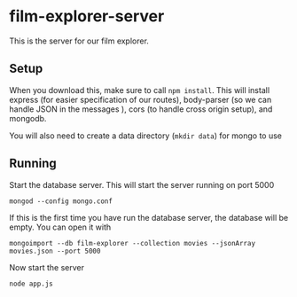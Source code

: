 # film-explorer-server
This is the server for our film explorer.

## Setup

When you download this, make sure to call `npm install`. This will install express (for easier specification of our routes), body-parser (so we can handle JSON in the messages
),  cors (to handle cross origin setup), and mongodb.


You will also need to create a data directory (`mkdir data`) for mongo to use


## Running

Start the database server. This will start the server running on port 5000

`mongod --config mongo.conf`

If this is the first time you have run the database server, the database will be empty. You can open it with

`mongoimport --db film-explorer --collection movies --jsonArray movies.json --port 5000`


Now start the server

`node app.js`
